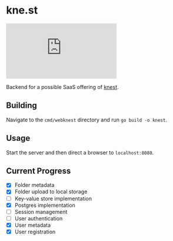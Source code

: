 # kne.st
[![Go Report Card](https://goreportcard.com/badge/github.com/adcrn/kne.st)](https://goreportcard.com/report/github.com/adcrn/kne.st)

Backend for a possible SaaS offering of [knest](https://github.com/adcrn/knest).

## Building
Navigate to the `cmd/webknest` directory and run `go build -o knest`.

## Usage
Start the server and then direct a browser to `localhost:8080`.

## Current Progress
- [x] Folder metadata
- [x] Folder upload to local storage
- [ ] Key-value store implementation
- [x] Postgres implementation
- [ ] Session management
- [ ] User authentication
- [x] User metadata
- [x] User registration
